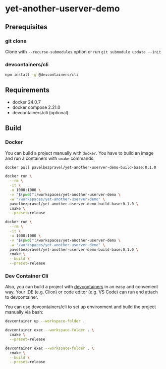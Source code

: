 # yet-another-userver-demo

## Prerequisites

### git clone

Clone with `--recurse-submodules` option or run `git submodule update --init`

### devcontainers/cli

```bash
npm install -g @devcontainers/cli
```

## Requirements
- docker 24.0.7
- docker compose 2.21.0
- devcontainers/cli (optional)

## Build

### Docker

You can build a project manually with `docker`. You have to build an image and run a containers with `cmake` commands:
```bash
docker pull pavelbezpravel/yet-another-userver-demo-build-base:0.1.0

docker run \
  --rm \
  -it \
  -u 1000:1000 \
  -v "$(pwd)":/workspaces/yet-another-userver-demo \
  -w "/workspaces/yet-another-userver-demo" \
  pavelbezpravel/yet-another-userver-demo-build-base:0.1.0 \
  cmake \
  --preset=release

docker run \
  --rm \
  -it \
  -u 1000:1000 \
  -v "$(pwd)":/workspaces/yet-another-userver-demo \
  -w "/workspaces/yet-another-userver-demo" \
  pavelbezpravel/yet-another-userver-demo-build-base:0.1.0 \
  cmake \
  --build \
  --preset=release
```

### Dev Container Cli

Also, you can build a project with [devcontainers](https://containers.dev/) in an easy and convenient way.
Your IDE (e.g. Clion) or code editor (e.g. VS Code) can run and attach to devcontainer.

You can use devcontainers/cli to set up environment and build the project manually via bash:
```bash
devcontainer up --workspace-folder .

devcontainer exec --workspace-folder . \
  cmake \
  --preset=release

devcontainer exec --workspace-folder . \
  cmake \
  --build \
  --preset=release
```
